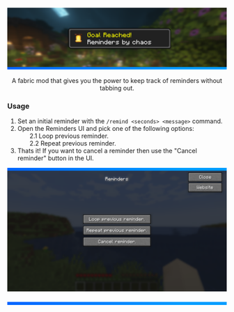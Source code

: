 ![](https://github.com/qtchaos/reminders/blob/1.19.3/assets/large_example.png?raw=true)

<p align="center">A fabric mod that gives you the power to keep track of reminders without tabbing out.</p>

### Usage
1. Set an initial reminder with the `/remind <seconds> <message>` command.
2. Open the Reminders UI and pick one of the following options: <br>
   &nbsp;&nbsp;&nbsp;&nbsp;&nbsp;&nbsp; 2.1 Loop previous reminder. <br>
   &nbsp;&nbsp;&nbsp;&nbsp;&nbsp;&nbsp; 2.2 Repeat previous reminder.
3. Thats it! If you want to cancel a reminder then use the "Cancel reminder" button in the UI.

![](https://github.com/qtchaos/reminders/blob/1.19.3/assets/ui_example.png?raw=true)

![](https://github.com/qtchaos/reminders/blob/1.19.3/assets/divider.png?raw=true)

